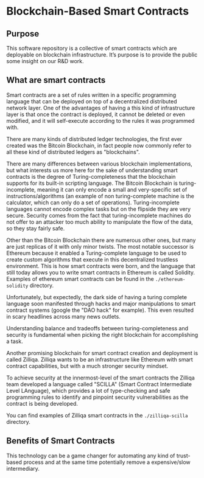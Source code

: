 # Blockchain-Based Smart Contracts

## Purpose

This software repository is a collective of smart contracts which are deployable on blockchain infrastructure. It’s purpose is to provide the public some insight on our R&D work.

## What are smart contracts

Smart contracts are a set of rules written in a specific programming language that can be deployed on top of a decentralized distributed network layer. One of the advantages of having a this kind of infrastructure layer is that once the contract is deployed, it cannot be deleted or even modified, and it will self-execute according to the rules it was programmed with.

There are many kinds of distributed ledger technologies, the first ever created was the Bitcoin Blockchain, in fact people now commonly refer to all these kind of distributed ledgers as "blockchains".

There are many differences between various blockchain implementations, but what interests us more here for the sake of understanding smart contracts is the degree of Turing-completeness that the blockchain supports for its built-in scripting language. The Bitcoin Blockchain is turing-incomplete, meaning it can only encode a small and very-specific set of instructions/algorithms (an example of non turing-complete machine is the calculator, which can only do a set of operations). Turing-incomplete languages cannot encode complex tasks but on the flipside they are very secure. Security comes from the fact that turing-incomplete machines do not offer to an attacker too much ability to manipulate the flow of the data, so they stay fairly safe.

Other than the Bitcoin Blockchain there are numerous other ones, but many are just replicas of it with only minor twists. The most notable successor is Ethereum because it enabled a Turing-complete language to be used to create custom algorithms that execute in this decentralized trustless environment. This is how smart contracts were born, and the language that still today allows you to write smart contracts in Ethereum is called Solidity. Examples of ethereum smart contracts can be found in the `./ethereum-solidity` directory.

Unfortunately, but expectedly, the dark side of having a turing complete language soon manifested through hacks and major manipulations to smart contract systems (google the "DAO hack" for example). This even resulted in scary headlines across many news outlets.

Understanding balance and tradeoffs between turing-completeness and security is fundamental when picking the right blockchain for accomplishing a task.

Another promising blockchain for smart contract creation and deployment is called Zilliqa. Zilliqa wants to be an infrastructure like Ethereum with smart contract capabilities, but with a much stronger security mindset.

To achieve security at the innermost-level of the smart contracts the Zilliqa team developed a language called "SCILLA" (Smart Contract Intermediate Level LAnguage), which provides a lot of type-checking and safe programming rules to identify and pinpoint security vulnerabilities as the contract is being developed.

You can find examples of Zilliqa smart contracts in the `./zilliqa-scilla` directory.

## Benefits of Smart Contracts

This technology can be a game changer for automating any kind of trust-based process and at the same time potentially remove a expensive/slow intermediary.

